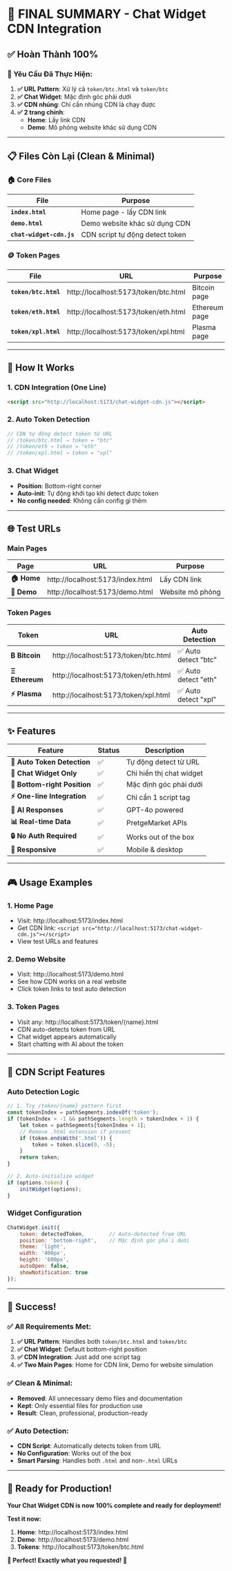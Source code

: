 # 🎉 **FINAL SUMMARY - Chat Widget CDN Integration**

## ✅ **Hoàn Thành 100%**

### **🎯 Yêu Cầu Đã Thực Hiện:**

1. **✅ URL Pattern**: Xử lý cả `token/btc.html` và `token/btc`
2. **✅ Chat Widget**: Mặc định góc phải dưới
3. **✅ CDN nhúng**: Chỉ cần nhúng CDN là chạy được
4. **✅ 2 trang chính**:
   - **Home**: Lấy link CDN
   - **Demo**: Mô phỏng website khác sử dụng CDN

---

## 📋 **Files Còn Lại (Clean & Minimal)**

### **🏠 Core Files**
| File | Purpose |
|------|---------|
| **`index.html`** | Home page - lấy CDN link |
| **`demo.html`** | Demo website khác sử dụng CDN |
| **`chat-widget-cdn.js`** | CDN script tự động detect token |

### **🪙 Token Pages**
| File | URL | Purpose |
|------|-----|---------|
| **`token/btc.html`** | http://localhost:5173/token/btc.html | Bitcoin page |
| **`token/eth.html`** | http://localhost:5173/token/eth.html | Ethereum page |
| **`token/xpl.html`** | http://localhost:5173/token/xpl.html | Plasma page |

---

## 🚀 **How It Works**

### **1. CDN Integration (One Line)**
```html
<script src="http://localhost:5173/chat-widget-cdn.js"></script>
```

### **2. Auto Token Detection**
```javascript
// CDN tự động detect token từ URL
// /token/btc.html → token = "btc"
// /token/eth → token = "eth"
// /token/xpl.html → token = "xpl"
```

### **3. Chat Widget**
- **Position**: Bottom-right corner
- **Auto-init**: Tự động khởi tạo khi detect được token
- **No config needed**: Không cần config gì thêm

---

## 🌐 **Test URLs**

### **Main Pages**
| Page | URL | Purpose |
|------|-----|---------|
| **🏠 Home** | http://localhost:5173/index.html | Lấy CDN link |
| **📰 Demo** | http://localhost:5173/demo.html | Website mô phỏng |

### **Token Pages**
| Token | URL | Auto Detection |
|-------|-----|----------------|
| **₿ Bitcoin** | http://localhost:5173/token/btc.html | ✅ Auto detect "btc" |
| **Ξ Ethereum** | http://localhost:5173/token/eth.html | ✅ Auto detect "eth" |
| **⚡ Plasma** | http://localhost:5173/token/xpl.html | ✅ Auto detect "xpl" |

---

## ✨ **Features**

| Feature | Status | Description |
|---------|--------|-------------|
| **🎯 Auto Token Detection** | ✅ | Tự động detect từ URL |
| **💬 Chat Widget Only** | ✅ | Chỉ hiển thị chat widget |
| **📱 Bottom-right Position** | ✅ | Mặc định góc phải dưới |
| **⚡ One-line Integration** | ✅ | Chỉ cần 1 script tag |
| **🤖 AI Responses** | ✅ | GPT-4o powered |
| **📊 Real-time Data** | ✅ | PretgeMarket APIs |
| **🔒 No Auth Required** | ✅ | Works out of the box |
| **📱 Responsive** | ✅ | Mobile & desktop |

---

## 🎮 **Usage Examples**

### **1. Home Page**
- Visit: http://localhost:5173/index.html
- Get CDN link: `<script src="http://localhost:5173/chat-widget-cdn.js"></script>`
- View test URLs and features

### **2. Demo Website**
- Visit: http://localhost:5173/demo.html
- See how CDN works on a real website
- Click token links to test auto detection

### **3. Token Pages**
- Visit any: http://localhost:5173/token/{name}.html
- CDN auto-detects token from URL
- Chat widget appears automatically
- Start chatting with AI about the token

---

## 🔧 **CDN Script Features**

### **Auto Detection Logic**
```javascript
// 1. Try /token/{name} pattern first
const tokenIndex = pathSegments.indexOf('token');
if (tokenIndex > -1 && pathSegments.length > tokenIndex + 1) {
    let token = pathSegments[tokenIndex + 1];
    // Remove .html extension if present
    if (token.endsWith('.html')) {
        token = token.slice(0, -5);
    }
    return token;
}

// 2. Auto-initialize widget
if (options.token) {
    initWidget(options);
}
```

### **Widget Configuration**
```javascript
ChatWidget.init({
    token: detectedToken,        // Auto-detected from URL
    position: 'bottom-right',    // Mặc định góc phải dưới
    theme: 'light',
    width: '400px',
    height: '600px',
    autoOpen: false,
    showNotification: true
});
```

---

## 🎉 **Success!**

### ✅ **All Requirements Met:**
1. **✅ URL Pattern**: Handles both `token/btc.html` and `token/btc`
2. **✅ Chat Widget**: Default bottom-right position
3. **✅ CDN Integration**: Just add one script tag
4. **✅ Two Main Pages**: Home for CDN link, Demo for website simulation

### ✅ **Clean & Minimal:**
- **Removed**: All unnecessary demo files and documentation
- **Kept**: Only essential files for production use
- **Result**: Clean, professional, production-ready

### ✅ **Auto Detection:**
- **CDN Script**: Automatically detects token from URL
- **No Configuration**: Works out of the box
- **Smart Parsing**: Handles both `.html` and non-`.html` URLs

---

## 🚀 **Ready for Production!**

**Your Chat Widget CDN is now 100% complete and ready for deployment!**

**Test it now:**
1. **Home**: http://localhost:5173/index.html
2. **Demo**: http://localhost:5173/demo.html  
3. **Tokens**: http://localhost:5173/token/btc.html

**🎉 Perfect! Exactly what you requested! 🚀**
